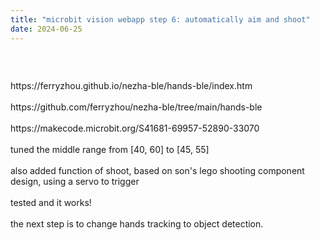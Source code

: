 ```yaml
---
title: "microbit vision webapp step 6: automatically aim and shoot"
date: 2024-06-25
---
```


<!-- wp:image {"id":8197,"sizeSlug":"large"} -->
<figure class="wp-block-image size-large"><img src="https://ferryzhou.wordpress.com/wp-content/uploads/2024/06/mmexport17192893302871607108523274844713.jpg?w=1024" alt="" class="wp-image-8197" /></figure>
<!-- /wp:image -->

<!-- wp:image {"id":8198} -->
<figure class="wp-block-image"><img src="https://ferryzhou.wordpress.com/wp-content/uploads/2024/06/mmexport17192893565623092351605917454255.jpg?w=1024" alt="" class="wp-image-8198" /></figure>
<!-- /wp:image -->

<!-- wp:paragraph -->
<p><br>https://ferryzhou.github.io/nezha-ble/hands-ble/index.htm<br><br>https://github.com/ferryzhou/nezha-ble/tree/main/hands-ble<br><br>https://makecode.microbit.org/S41681-69957-52890-33070<br><br>tuned the middle range from [40, 60] to [45, 55]<br><br>also added function of shoot, based on son's lego shooting component design, using a servo to trigger<br><br>tested and it works!<br><br>the next step is to change hands tracking to object detection.<br><br></p>
<!-- /wp:paragraph -->
